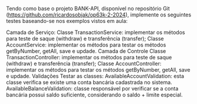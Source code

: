 Tendo como base o projeto BANK-API, disponível no repositório Git (https://github.com/ricardosobjak/op63k-2-2024), implemente os seguintes testes baseando-se nos exemplos vistos em aula:

Camada de Serviço: 
Classe TransactionService: implementar os métodos para teste de saque (withdraw) e transferência (transfer);
Classe AccountService: implementar os métodos para testar os métodos getByNumber, getAll, save e updade.
Camada de Controle
Classe TransactionController: implementar os métodos para teste de saque (withdraw) e transferência (transfer);
Classe AccountController: implementar os métodos para testar os métodos getByNumber, getAll, save e updade.
Validações
Testar as classes:
AvailableAccountValidation: esta classe verifica se existe uma conta bancária cadastrada no sistema.
AvailableBalanceValidation: classe responsável por verificar se a conta bancária possui saldo suficiente, considerando o saldo + limite especial.
